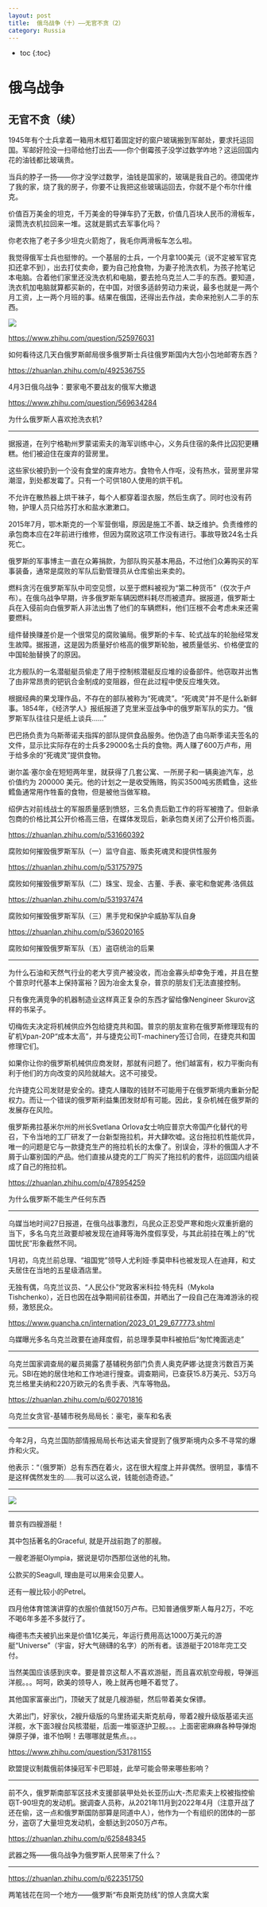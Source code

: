 ```yaml
---
layout: post
title:  俄乌战争（十）——无官不贪（2）
category: Russia 
---
```


* toc
{:toc}

# 俄乌战争

## 无官不贪（续）

1945年有个士兵拿着一箱用木框钉着固定好的窗户玻璃搬到军邮处，要求托运回国。军邮好险没一扫帚给他打出去——你个倒霉孩子没学过数学咋地？这运回国内花的油钱都比玻璃贵。

当兵的脖子一扬——你才没学过数学，油钱是国家的，玻璃是我自己的。德国佬炸了我的家，烧了我的房子，你要不让我把这些玻璃运回去，你就不是个布尔什维克。

价值百万美金的坦克，千万美金的导弹车扔了无数，价值几百块人民币的滑板车，滚筒洗衣机拉回来一堆。这就是鹅式去军事化吗？

你老农拖了老子多少坦克火箭炮了，我毛你两滑板车怎么啦。

我觉得俄军士兵也挺惨的。一个基层的士兵，一个月拿100美元（说不定被军官克扣还拿不到），出去打仗卖命，要为自己抢食物，为妻子抢洗衣机，为孩子抢笔记本电脑。合着他们家里还没洗衣机和电脑，要去抢乌克兰人二手的东西。要知道，洗衣机加电脑就算都买新的，在中国，对很多适龄劳动力来说，最多也就是一两个月工资，上一两个月班的事。结果在俄国，还得出去作战，卖命来抢别人二手的东西。

![](/images/img4/Russian_5.jpg)

https://www.zhihu.com/question/525976031

如何看待这几天白俄罗斯邮局很多俄罗斯士兵往俄罗斯国内大包小包地邮寄东西？

https://zhuanlan.zhihu.com/p/492536755

4月3日俄乌战争：要家电不要战友的俄军大撤退

https://www.zhihu.com/question/569634284

为什么俄罗斯人喜欢抢洗衣机?

---

据报道，在列宁格勒州罗蒙诺索夫的海军训练中心，义务兵住宿的条件比囚犯更糟糕。他们被迫住在废弃的营房里。

这些家伙被扔到一个没有食堂的废弃地方。食物令人作呕，没有热水，营房里非常潮湿，到处都发霉了。只有一个可供180人使用的烘干机。

不允许在散热器上烘干袜子，每个人都穿着湿衣服，然后生病了。同时也没有药物，护理人员只给苏打水和盐水漱漱口。

2015年7月，鄂木斯克的一个军营倒塌，原因是施工不善、缺乏维护。负责维修的承包商本应在2年前进行维修，但因为腐败这项工作没有进行。事故导致24名士兵死亡。

俄罗斯的军事博主一直在众筹捐款，为部队购买基本用品，不过他们众筹购买的军事装备，通常是腐败的军队后勤管理员从仓库偷出来卖的。

燃料贪污在俄罗斯军队中司空见惯，以至于燃料被视为“第二种货币”（仅次于卢布）。在俄乌战争早期，许多俄罗斯车辆因燃料耗尽而被遗弃。据报道，俄罗斯士兵在入侵前向白俄罗斯人非法出售了他们的车辆燃料，他们压根不会考虑未来还需要燃料。

组件替换赚差价是一个很常见的腐败骗局。俄罗斯的卡车、轮式战车的轮胎经常发生故障。据报道，这是因为质量好价格高的俄罗斯轮胎，被质量低劣、价格便宜的中国轮胎替换了的原因。

北方舰队的一名潜艇艇员偷走了用于控制核潜艇反应堆的设备部件。他窃取并出售了由非常昂贵的钯钒合金制成的变阻器，但在此过程中使反应堆失效。

根据经典的果戈理作品，不存在的部队被称为“死魂灵”。“死魂灵”并不是什么新鲜事。1854年，《经济学人》报纸报道了克里米亚战争中的俄罗斯军队的实力。“俄罗斯军队往往只是纸上谈兵……”

巴巴扬负责为乌斯蒂诺夫指挥的部队提供食品服务。他伪造了由乌斯季诺夫签名的文件，显示比实际存在的士兵多29000名士兵的食物。两人赚了600万卢布，用于给多余的“死魂灵”提供食物。

谢尔盖·塞尔金在短短两年里，就获得了几套公寓、一所房子和一辆奥迪汽车，总价值约为 200000 美元。他的计划之一是收受贿赂，购买3500吨劣质鳕鱼，这些鳕鱼通常用作牲畜的食物，但是被他当做军粮。

绍伊古对前线战士的军服质量感到愤怒，三名负责后勤工作的将军被撸了。但新承包商的价格比其公开价格高三倍，在媒体发现后，新承包商关闭了公开价格页面。

https://zhuanlan.zhihu.com/p/531660392

腐败如何摧毁俄罗斯军队（一）监守自盗、贩卖死魂灵和提供性服务

https://zhuanlan.zhihu.com/p/531757975

腐败如何摧毁俄罗斯军队（二）珠宝、现金、古董、手表、豪宅和詹妮弗·洛佩兹

https://zhuanlan.zhihu.com/p/531937474

腐败如何摧毁俄罗斯军队（三）黑手党和保护伞威胁军队自身

https://zhuanlan.zhihu.com/p/536020165

腐败如何摧毁俄罗斯军队（五）盗窃统治的后果

---

为什么石油和天然气行业的老大亨资产被没收，而冶金寡头却幸免于难，并且在整个普京时代基本上保持富裕？因为冶金太复杂，普京的朋友们无法直接控制。

只有像充满竞争的机器制造业这样真正复杂的东西才留给像Nengineer Skurov这样的书呆子。

切梅佐夫决定将机械供应外包给捷克共和国。普京的朋友宣称在俄罗斯修理现有的矿机Урал-20Р“成本太高”，并与捷克公司T-machinery签订合同，在捷克共和国修理它们。

如果你让你的俄罗斯机械供应商发财，那就有问题了。他们越富有，权力平衡向有利于他们的方向改变的风险就越大。这不可接受。

允许捷克公司发财是安全的。捷克人赚取的钱财不可能用于在俄罗斯境内重新分配权力。而让一个错误的俄罗斯利益集团发财却有可能。因此，复杂机械在俄罗斯的发展存在风险。

俄罗斯弗拉基米尔州的州长Svetlana Orlova女士响应普京大帝国产化替代的号召，下令当地的工厂研发了一台新型拖拉机，并大肆吹嘘。这台拖拉机性能优异，唯一的问题是它与一款捷克生产的拖拉机长的太像了。别误会，淳朴的俄国人才不屑于山寨别国的产品。他们直接从捷克的工厂购买了拖拉机的套件，运回国内组装成了自己的拖拉机。

https://zhuanlan.zhihu.com/p/478954259

为什么俄罗斯不能生产任何东西

---

乌媒当地时间27日报道，在俄乌战事激烈，乌民众正忍受严寒和炮火双重折磨的当下，多名乌克兰政要却被发现在迪拜等海外度假享受，与其此前挂在嘴上的“忧国忧民”形象截然不同。 

1月初，乌克兰前总理、“祖国党”领导人尤利娅·季莫申科也被发现人在迪拜，和丈夫居住在当地的五星级酒店里。 

无独有偶，乌克兰议员、“人民公仆”党政客米科拉·特先科（Mykola Tishchenko），近日也因在战争期间前往泰国，并晒出了一段自己在海滩游泳的视频，激怒民众。

https://www.guancha.cn/internation/2023_01_29_677773.shtml

乌媒曝光多名乌克兰政要在迪拜度假，前总理季莫申科被拍后“匆忙掩面逃走”

---

乌克兰国家调查局的雇员揭露了基辅税务部门负责人奥克萨娜·达提贪污数百万美元。SBI在她的居住地和工作地进行搜查。调查期间，已查获15.8万美元、53万乌克兰格里夫纳和220万欧元的名贵手表、汽车等物品。

https://zhuanlan.zhihu.com/p/602701816

乌克兰女贪官-基辅市税务局局长：豪宅，豪车和名表

---

今年2月，乌克兰国防部情报局局长布达诺夫曾提到了俄罗斯境内众多不寻常的爆炸和火灾。

他表示：“（俄罗斯）总有东西在着火，这在很大程度上并非偶然。很明显，事情不是这样偶然发生的……我可以这么说，钱能创造奇迹。”

---

![](/images/img4/joke_3.jpg)

---

普京有四艘游艇！

其中包括著名的Graceful, 就是开战前跑了的那艘。

一艘老游艇Olympia，据说是切尔西那位送他的礼物。

公款买的Seagull, 理由是可以用来会见要人。

还有一艘比较小的Petrel。

四月他体育馆演讲穿的衣服价值就150万卢布。已知普通俄罗斯人每月2万，不吃不喝6年多差不多就行了。

梅德韦杰夫被扒出来是价值1亿美元，年运行费用高达1000万美元的游艇“Universe”（宇宙，好大气磅礴的名字）的所有者。该游艇于2018年完工交付。

当然美国应该感到庆幸。要是普京这帮人不喜欢游艇，而且喜欢航空母舰，导弹巡洋舰。。。呵呵，欧美的领导人，晚上就再也睡不着觉了。

其他国家富豪出门，顶破天了就是几艘游艇，然后带着美女保镖。

大弟出门，好家伙，2艘升级版的乌里扬诺夫斯克航母，带着2艘升级版基诺夫巡洋舰，水下面3艘台风核潜艇，后面一堆驱逐护卫舰。。。上面密密麻麻各种导弹炮弹原子弹，谁不怕啊！去哪哪就是焦点。。。

https://www.zhihu.com/question/531781155

欧盟提议制裁俄前体操冠军卡巴耶娃，此举可能会带来哪些影响？

---

前不久，俄罗斯南部军区技术支援部装甲处处长亚历山大-杰尼索夫上校被指控偷窃T-90坦克的发动机。据调查人员称，从2021年11月到2022年4月（注意开战了还在偷，这一点和俄罗斯国防部算是同道中人），他作为一个有组织的团体的一部分，盗窃了大量坦克发动机，金额达到2050万卢布。

https://zhuanlan.zhihu.com/p/625848345

武器之殇——俄乌战争为俄罗斯人民带来了什么？

---

https://zhuanlan.zhihu.com/p/622351750

两笔钱花在同一个地方——俄罗斯“布良斯克防线”的惊人贪腐大案
